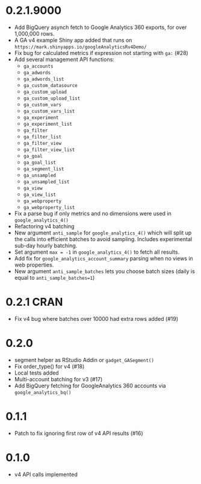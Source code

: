 # 0.2.1.9000

* Add BigQuery asynch fetch to Google Analytics 360 exports, for over 1,000,000 rows.
* A GA v4 example Shiny app added that runs on `https://mark.shinyapps.io/googleAnalyticsRv4Demo/`
* Fix bug for calculated metrics if expression not starting with `ga:` (#28)
* Add several management API functions:
    - `ga_accounts`
    - `ga_adwords`
    - `ga_adwords_list`
    - `ga_custom_datasource`
    - `ga_custom_upload`
    - `ga_custom_upload_list`
    - `ga_custom_vars`
    - `ga_custom_vars_list`
    - `ga_experiment`
    - `ga_experiment_list`
    - `ga_filter`
    - `ga_filter_list`
    - `ga_filter_view`
    - `ga_filter_view_list`
    - `ga_goal`
    - `ga_goal_list`
    - `ga_segment_list`
    - `ga_unsampled`
    - `ga_unsampled_list`
    - `ga_view`
    - `ga_view_list`
    - `ga_webproperty`
    - `ga_webproperty_list`
* Fix a parse bug if only metrics and no dimensions were used in `google_analytics_4()`
* Refactoring v4 batching
* New argument `anti_sample` for `google_analytics_4()` which will split up the calls into efficient batches to avoid sampling. Includes experimental sub-day hourly batching.
* Set argument `max = -1` in `google_analytics_4()` to fetch all results. 
* Add fix for `google_analytics_account_summary` parsing when no views in web properties.
* New argument `anti_sample_batches` lets you choose batch sizes (daily is equal to `anti_sample_batches=1`)

# 0.2.1 CRAN

* Fix v4 bug where batches over 10000 had extra rows added (#19)

# 0.2.0

* segment helper as RStudio Addin or `gadget_GASegment()`
* Fix order_type() for v4 (#18)
* Local tests added
* Multi-account batching for v3 (#17)
* Add BigQuery fetching for GoogleAnalytics 360 accounts via `google_analytics_bq()`

# 0.1.1

* Patch to fix ignoring first row of v4 API results (#16)

# 0.1.0

* v4 API calls implemented
